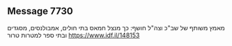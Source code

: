 ## Message 7730

מאמץ משותף של שב"כ וצה"ל חושף:
כך מנצל חמאס בתי חולים, אמבולנסים, מסגדים ובתי ספר למטרות טרור
https://www.idf.il/148153

